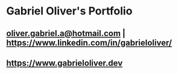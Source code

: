 # Gabriel Oliver's Portfolio
## oliver.gabriel.a@hotmail.com | https://www.linkedin.com/in/gabrieloliver/

## https://www.gabrieloliver.dev
